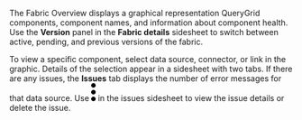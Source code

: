 The Fabric Overview displays a graphical representation QueryGrid components, component names, and information about component health. Use the **Version** panel in the **Fabric details** sidesheet to switch between active, pending, and previous versions of the fabric.

To view a specific component, select data source, connector, or link in the graphic. Details of the selection appear in a sidesheet with two tabs. If there are any issues, the **Issues** tab displays the number of error messages for that data source. Use ![""](Images/xat1689789993149.svg) in the issues sidesheet to view the issue details or delete the issue.

